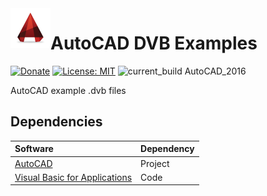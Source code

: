 <img align="left" src="Images/ReadMe/autocad.png" width="64px" >

# AutoCAD DVB Examples

[![Donate](https://img.shields.io/badge/Donate-PayPal-green.svg)](https://paypal.me/AnthonyDuguid)
[![License: MIT](https://img.shields.io/badge/License-MIT-yellow.svg)](LICENSE "MIT License Copyright © Anthony Duguid")
![current_build AutoCAD_2016](https://img.shields.io/badge/current_build-AutoCAD_2016-red.svg)

AutoCAD example .dvb files

## Dependencies
|Software                        |Dependency                 |
|:-------------------------------|:--------------------------|
|[AutoCAD](https://www.autodesk.com)|Project|
|[Visual Basic for Applications](https://msdn.microsoft.com/en-us/vba/vba-language-reference)|Code|
